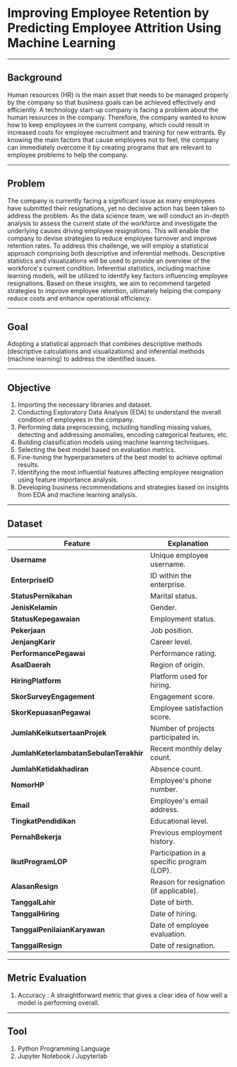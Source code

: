 # Improving Employee Retention by Predicting Employee Attrition Using Machine Learning

---

## Background
Human resources (HR) is the main asset that needs to be managed properly by the company so that business goals can be achieved effectively and efficiently. A technology start-up company is facing a problem about the human resources in the company. Therefore, the company wanted to know how to keep employees in the current company, which could result in increased costs for employee recruitment and training for new entrants. By knowing the main factors that cause employees not to feel, the company can immediately overcome it by creating programs that are relevant to employee problems to help the company.

---

## Problem
The company is currently facing a significant issue as many employees have submitted their resignations, yet no decisive action has been taken to address the problem. As the data science team, we will conduct an in-depth analysis to assess the current state of the workforce and investigate the underlying causes driving employee resignations. This will enable the company to devise strategies to reduce employee turnover and improve retention rates.
To address this challenge, we will employ a statistical approach comprising both descriptive and inferential methods. Descriptive statistics and visualizations will be used to provide an overview of the workforce's current condition. Inferential statistics, including machine learning models, will be utilized to identify key factors influencing employee resignations. Based on these insights, we aim to recommend targeted strategies to improve employee retention, ultimately helping the company reduce costs and enhance operational efficiency.

---

## Goal
Adopting a statistical approach that combines descriptive methods (descriptive calculations and visualizations) and inferential methods (machine learning) to address the identified issues.

---

## Objective
1. Importing the necessary libraries and dataset.  
2. Conducting Exploratory Data Analysis (EDA) to understand the overall condition of employees in the company.  
3. Performing data preprocessing, including handling missing values, detecting and addressing anomalies, encoding categorical features, etc.  
4. Building classification models using machine learning techniques.  
5. Selecting the best model based on evaluation metrics.  
6. Fine-tuning the hyperparameters of the best model to achieve optimal results.  
7. Identifying the most influential features affecting employee resignation using feature importance analysis.  
8. Developing business recommendations and strategies based on insights from EDA and machine learning analysis.
   
---

## Dataset
| **Feature**                      | **Explanation**                                  |
|----------------------------------|--------------------------------------------------|
| **Username**                     | Unique employee username.                        |
| **EnterpriseID**                 | ID within the enterprise.                       |
| **StatusPernikahan**             | Marital status.                                 |
| **JenisKelamin**                 | Gender.                                         |
| **StatusKepegawaian**            | Employment status.                              |
| **Pekerjaan**                    | Job position.                                   |
| **JenjangKarir**                 | Career level.                                   |
| **PerformancePegawai**           | Performance rating.                             |
| **AsalDaerah**                   | Region of origin.                               |
| **HiringPlatform**               | Platform used for hiring.                      |
| **SkorSurveyEngagement**         | Engagement score.                               |
| **SkorKepuasanPegawai**          | Employee satisfaction score.                   |
| **JumlahKeikutsertaanProjek**    | Number of projects participated in.            |
| **JumlahKeterlambatanSebulanTerakhir** | Recent monthly delay count.                    |
| **JumlahKetidakhadiran**         | Absence count.                                  |
| **NomorHP**                      | Employee's phone number.                        |
| **Email**                        | Employee's email address.                      |
| **TingkatPendidikan**            | Educational level.                              |
| **PernahBekerja**                | Previous employment history.                   |
| **IkutProgramLOP**               | Participation in a specific program (LOP).     |
| **AlasanResign**                 | Reason for resignation (if applicable).        |
| **TanggalLahir**                 | Date of birth.                                  |
| **TanggalHiring**                | Date of hiring.                                 |
| **TanggalPenilaianKaryawan**     | Date of employee evaluation.                   |
| **TanggalResign**                | Date of resignation.                           |

---

## Metric Evaluation
1. Accuracy : A straightforward metric that gives a clear idea of how well a model is performing overall.

---

## Tool
1. Python Programming Language
2. Jupyter Notebook / Jupyterlab

